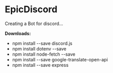 # EpicDiscord
Creating a Bot for discord...

**Downloads:**
- npm install --save discord.js
- npm install dotenv --save
- npm install node-fetch --save
- npm install --save google-translate-open-api
- npm install --save express
